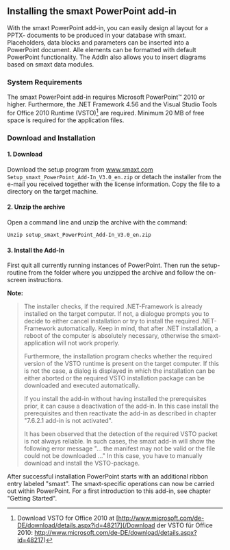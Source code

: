 ## Installing the smaxt PowerPoint add-in

With the smaxt PowerPoint add-in, you can easily design al layout for a PPTX- documents to be produced in your database with smaxt. Placeholders, data blocks and parameters can be inserted into a PowerPoint document. Alle elements can be formatted with default PowerPoint functionality. The AddIn also allows you to insert diagrams based on smaxt data modules.

### System Requirements

The smaxt PowerPoint add-in requires Microsoft PowerPoint™ 2010 or higher. Furthermore, the .NET Framework 4.56 and the Visual Studio Tools for Office 2010 Runtime \(VSTO\)[^1] are required. Minimum 20 MB of free space is required for the application files.

### Download and Installation

#### 1. Download

Download the setup program from www.smaxt.com `Setup_smaxt_PowerPoint_Add-In_V3.0_en.zip` or detach the installer from the e-mail you received together with the license information. Copy the file to a directory on the target machine.

#### 2. Unzip the archive

Open a command line and unzip the archive with the command:

`Unzip setup_smaxt_PowerPoint_Add-In_V3.0_en.zip`

#### 3. Install the Add-In

First quit all currently running instances of PowerPoint. Then run the setup-routine from the folder where you unzipped the archive and follow the on-screen instructions.

**Note:**

> The installer checks, if the required .NET-Framework is already installed on the target computer. If not, a dialogue prompts you to decide to either cancel installation or try to install the required .NET-Framework automatically. Keep in mind, that after .NET installation, a reboot of the computer is absolutely necessary, otherwise the smaxt-application will not work properly.  
>   
> Furthermore, the installation program checks whether the required version of the VSTO runtime is present on the target computer. If this is not the case, a dialog is displayed in which the installation can be either aborted or the required VSTO installation package can be downloaded and executed automatically.  
>   
> If you install the add-in without having installed the prerequisites prior, it can cause a deactivation of the add-in. In this case install the prerequisites and then reactivate the add-in as described in chapter "7.6.2.1 add-in is not activated".  
>   
> It has been observed that the detection of the required VSTO packet is not always reliable. In such cases, the smaxt add-in will show the following error message "... the manifest may not be valid or the file could not be downloaded ..." In this case, you have to manually download and install the VSTO-package.



After successful installation PowerPoint starts with an additional ribbon entry labeled "smaxt". The smaxt-specific operations can now be carried out within PowerPoint. For a first introduction to this add-in, see chapter "Getting Started".





[^1]: Download VSTO for Office 2010 at [http://www.microsoft.com/de-DE/download/details.aspx?id=48217](/Download der VSTO für Office 2010: http://www.microsoft.com/de-DE/download/details.aspx?id=48217)

